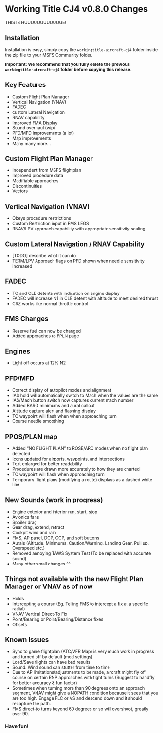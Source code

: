 # Working Title CJ4 v0.8.0 Changes

THIS IS HUUUUUUUUUUUGE!

## Installation
Installation is easy, simply copy the `workingtitle-aircraft-cj4` folder inside the zip file to your MSFS Community folder. 

**Important: We recommend that you fully delete the previous `workingtitle-aircraft-cj4` folder before copying this release.**

## Key Features
* Custom Flight Plan Manager
*  Vertical Navigation (VNAV)
* FADEC
* custom Lateral Navigation
* RNAV capability
* Improved FMA Display
* Sound overhaul (wip)
* PFD/MFD improvements (a lot)
* Map improvements
* Many many more...

## Custom Flight Plan Manager
* Independent from MSFS flightplan
* Improved procedure data
* Modifiable approaches
* Discontinuities
* Vectors

## Vertical Navigation (VNAV)
* Obeys procedure restrictions
* Custom Restriction input in FMS LEGS
* RNAV/LPV approach capability with appropriate sensitivity scaling

## Custom Lateral Navigation / RNAV Capability
* [TODO] describe what it can do
* TERM/LPV Approach flags on PFD shown when needle sensitivity increased

## FADEC
* TO and CLB detents with indication on engine display
* FADEC will increase N1 in CLB detent with altitude to meet desired thrust
* CRZ works like normal throttle control

## FMS Changes
* Reserve fuel can now be changed
* Added approaches to FPLN page

## Engines
* Light off occurs at 12% N2

## PFD/MFD
* Correct display of autopilot modes and alignment 
* IAS hold will automatically switch to Mach when the values are the same
* IAS/Mach button switch now captures current mach number
* Added BARO minimums and aural callout
* Altitude capture alert and flashing display
* TO waypoint will flash when when approaching turn
* Course needle smoothing

## PPOS/PLAN map
* Added “NO FLIGHT PLAN” to ROSE/ARC modes when no flight plan detected
* Icons updated for airports, waypoints, and intersections
* Text enlarged for better readability
* Procedures are drawn more accurately to how they are charted
* TO waypoint will flash when approaching turn
* Temporary flight plans (modifying a route) displays as a dashed white line


## New Sounds (work in progress)
* Engine exterior and interior run, start, stop
* Avionics fans
* Spoiler drag
* Gear drag, extend, retract
* Cockpit wind and rain
* FMS, AP panel, DCP, CCP, and soft buttons
* Aurals (Altitude, Minimums, Caution/Warning, Landing Gear, Pull up, Overspeed etc.)
* Removed annoying TAWS System Test (To be replaced with accurate sound)
* Many other small changes ^^


## Things not available with the new Flight Plan Manager or VNAV as of now
* Holds
* Intercepting a course (Eg. Telling FMS to intercept a fix at a specific radial)
* VNAV Vertical Direct-To Fix
* Point/Bearing or Point/Bearing/Distance fixes
* Offsets

## Known Issues
* Sync to game flightplan (ATC/VFR Map) is very much work in progress and turned off by default (mod settings)
* Load/Save flights can have bad results
* Sound: Wind sound can stutter from time to time
* Due to AP limitations/adjustments to be made, aircraft might fly off course on certain RNP approaches with tight turns (Suggest to handfly for better accuracy & fun factor)
* Sometimes when turning more than 90 degrees onto an approach segment, VNAV might give a NOPATH condition because it sees that you are too high.  Engage FLC or VS and descend down and it should recapture the path.
* FMS direct-to turns beyond 60 degrees or so will overshoot, greatly over 90.


### Have fun!